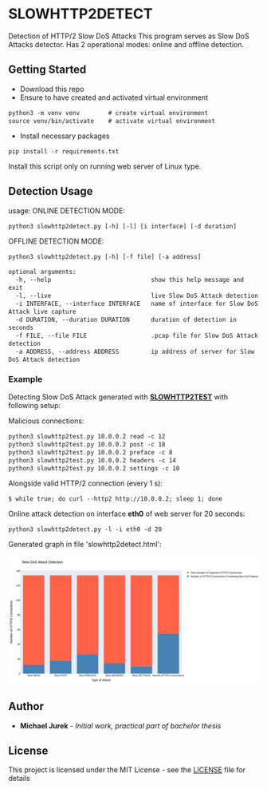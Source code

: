 # SLOWHTTP2DETECT
Detection of HTTP/2 Slow DoS Attacks 
This program serves as Slow DoS Attacks detector. Has 2 operational modes: online and offline detection.

## Getting Started

* Download this repo
* Ensure to have created and activated virtual environment

```
python3 -m venv venv        # create virtual environment
source venv/bin/activate    # activate virtual environment
```

* Install necessary packages
```
pip install -r requirements.txt
```
Install this script only on running web server of Linux type.

## Detection Usage
usage:
ONLINE DETECTION MODE:
```
python3 slowhttp2detect.py [-h] [-l] [i interface] [-d duration] 
```

OFFLINE DETECTION MODE:
```
python3 slowhttp2detect.py [-h] [-f file] [-a address]
```

```
optional arguments:
  -h, --help                            show this help message and exit
  -l, --live                            live Slow DoS Attack detection
  -i INTERFACE, --interface INTERFACE   name of interface for Slow DoS Attack live capture
  -d DURATION, --duration DURATION      duration of detection in seconds
  -f FILE, --file FILE                  .pcap file for Slow DoS Attack detection
  -a ADDRESS, --address ADDRESS         ip address of server for Slow DoS Attack detection
```


### Example

Detecting Slow DoS Attack generated with [**SLOWHTTP2TEST**](https://github.com/Michael-Jurek/slowhttp2detect) with following setup:

Malicious connections:
```
python3 slowhttp2test.py 10.0.0.2 read -c 12
python3 slowhttp2test.py 10.0.0.2 post -c 18
python3 slowhttp2test.py 10.0.0.2 preface -c 8
python3 slowhttp2test.py 10.0.0.2 headers -c 14
python3 slowhttp2test.py 10.0.0.2 settings -c 10
```
Alongside valid HTTP/2 connection (every 1 s):
```
$ while true; do curl --http2 http://10.0.0.2; sleep 1; done
```

Online attack detection on interface **eth0** of web server for 20 seconds:
```
python3 slowhttp2detect.py -l -i eth0 -d 20
```

Generated graph in file 'slowhttp2detect.html':

![slowhttp2detect.html](./detect1.png)


## Author

* **Michael Jurek** - *Initial work, practical part of bachelor thesis*

## License

This project is licensed under the MIT License - see the [LICENSE](LICENSE) file for details
